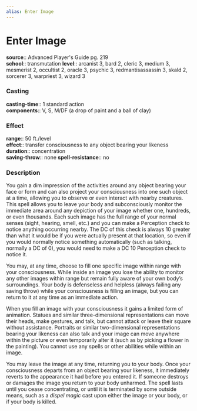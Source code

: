 ```yaml
---
alias: Enter Image
---
```


# Enter Image 

**source**:: Advanced Player's Guide pg. 219  
**school**:: transmutation
**level**:: arcanist 3, bard 2, cleric 3, medium 3, mesmerist 2, occultist 2, oracle 3, psychic 3, redmantisassassin 3, skald 2, sorcerer 3, warpriest 3, wizard 3

### Casting 

**casting-time**:: 1 standard action  
**components**:: V, S, M/DF (a drop of paint and a ball of clay)

### Effect 

**range**:: 50 ft./level  
**effect**:: transfer consciousness to any object bearing your likeness  
**duration**:: concentration  
**saving-throw**:: none
**spell-resistance**:: no

### Description 

You gain a dim impression of the activities around any object bearing your face or form and can also project your consciousness into one such object at a time, allowing you to observe or even interact with nearby creatures. This spell allows you to leave your body and subconsciously monitor the immediate area around any depiction of your image whether one, hundreds, or even thousands. Each such image has the full range of your normal senses (sight, hearing, smell, etc.) and you can make a Perception check to notice anything occurring nearby. The DC of this check is always 10 greater than what it would be if you were actually present at that location, so even if you would normally notice something automatically (such as talking, normally a DC of 0), you would need to make a DC 10 Perception check to notice it.  
  
You may, at any time, choose to fill one specific image within range with your consciousness. While inside an image you lose the ability to monitor any other images within range but remain fully aware of your own body’s surroundings. Your body is defenseless and helpless (always failing any saving throw) while your consciousness is filling an image, but you can return to it at any time as an immediate action.  
  
When you fill an image with your consciousness it gains a limited form of animation. Statues and similar three-dimensional representations can move their heads, make gestures, and talk, but cannot attack or leave their square without assistance. Portraits or similar two-dimensional representations bearing your likeness can also talk and your image can move anywhere within the picture or even temporarily alter it (such as by picking a flower in the painting). You cannot use any spells or other abilities while within an image.  
  
You may leave the image at any time, returning you to your body. Once your consciousness departs from an object bearing your likeness, it immediately reverts to the appearance it had before you entered it. If someone destroys or damages the image you return to your body unharmed. The spell lasts until you cease concentrating, or until it is terminated by some outside means, such as a *dispel magic* cast upon either the image or your body, or if your body is killed.
